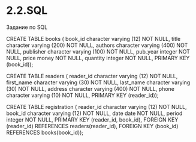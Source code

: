 # 2.2.SQL
Задание по SQL

CREATE TABLE books (
book_id character varying (12) NOT NULL,
title character varying (200) NOT NULL,
authors character varying (400) NOT NULL,
publisher character varying (100) NOT NULL,
pub_year integer NOT NULL,
price money NOT NULL,
quantity integer NOT NULL,
PRIMARY KEY (book_id));

CREATE TABLE readers (
reader_id character varying (12) NOT NULL,
first_name character varying (30) NOT NULL,
last_name character varying (30) NOT NULL,
address character varying (400) NOT NULL,
phone character varying (10) NOT NULL,
PRIMARY KEY (reader_id));

CREATE TABLE registration (
reader_id character varying (12) NOT NULL,
book_id character varying (12) NOT NULL,
date date NOT NULL,
period integer NOT NULL,
PRIMARY KEY (reader_id, book_id),
FOREIGN KEY (reader_id) REFERENCES readers(reader_id),
FOREIGN KEY (book_id) REFERENCES books(book_id));

